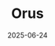 ---  
layout: startup_page  
title: "Orus"  
id: "orus.eu"  
permalink: "/orusorus.eu06242025/"  
website: "https://www.orus.eu/"  
funding_round: "Series B"  
funding_amount: "€25M"  
investors: "Singular, Notion Capital, Redstone"  
about: "Orus is a digital insurer offering a fast, customer-first alternative to traditional business insurance, simplifying the complexities and inefficiencies often associated with the industry. Leveraging technology and proprietary algorithms, Orus provides tailored insurance solutions for small businesses, with an onboarding process taking less than 5 minutes and claims settled in days. The company is expanding internationally and launching a broker platform to modernize SMB insurance distribution."  
markets: "Insurance"  
hq: "Paris, France"  
founded_year: "2022"  
linkedin: "https://www.linkedin.com/company/orus-insurance/"  
twitter: ""  
instagram: ""  
facebook: "https://www.facebook.com/profile.php?id=100084207647086"  
crunchbase: "https://www.crunchbase.com/organization/orus-b6c4"  
pitchbook: "https://pitchbook.com/profiles/company/608301-19"  

date_display: "24-Jun-2025"  
date: "2025-06-24"

# SEO Optimization  
meta_title: "Orus - Series B Funding (€25M)"  
meta_description: "Orus, Orus is a digital insurer offering a fast, customer-first alternative to traditional business insurance, simplifying the complexities and inefficienci..."  
meta_keywords: "Orus, Insurance, Series B funding"  
canonical_url: "https://startup.projectstartups.com/orusorus.eu06242025/"  
---